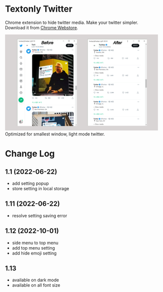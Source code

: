 # Textonly Twitter
Chrome extension to hide twitter media. Make your twitter simpler. Download it from [Chrome Webstore](https://chrome.google.com/webstore/detail/textonly-twitter/dbonhfkddcpbknmccjclfigmfkpimfkf).

![textonly twitter screenshot](https://github.com/ette9844/textonly-twitter/blob/master/images/store%20banner.png?raw=true)
Optimized for smallest window, light mode twitter.

# Change Log
## 1.1 (2022-06-22)
* add setting popup
* store setting in local storage

## 1.11 (2022-06-22)
* resolve setting saving error

## 1.12 (2022-10-01)
* side menu to top menu
* add top menu setting
* add hide emoji setting

## 1.13
* available on dark mode
* available on all font size
